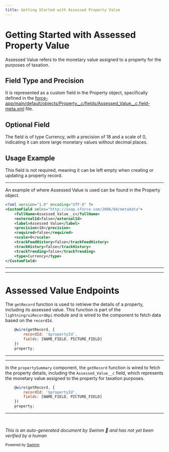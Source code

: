 ```yaml
---
title: Getting Started with Assessed Property Value
---
```

# Getting Started with Assessed Property Value

Assessed Value refers to the monetary value assigned to a property for the purposes of taxation.

## Field Type and Precision

It is represented as a custom field in the Property object, specifically defined in the <SwmPath>[force-app/main/default/objects/Property__c/fields/Assessed_Value__c.field-meta.xml](force-app/main/default/objects/Property__c/fields/Assessed_Value__c.field-meta.xml)</SwmPath> file.

## Optional Field

The field is of type Currency, with a precision of 18 and a scale of 0, indicating it can store large monetary values without decimal places.

## Usage Example

This field is not required, meaning it can be left empty when creating or updating a property record.

<SwmSnippet path="/force-app/main/default/objects/Property__c/fields/Assessed_Value__c.field-meta.xml" line="1">

---

An example of where Assessed Value is used can be found in the Property object.

```xml
<?xml version="1.0" encoding="UTF-8" ?>
<CustomField xmlns="http://soap.sforce.com/2006/04/metadata">
    <fullName>Assessed_Value__c</fullName>
    <externalId>false</externalId>
    <label>Assessed Value</label>
    <precision>18</precision>
    <required>false</required>
    <scale>0</scale>
    <trackFeedHistory>false</trackFeedHistory>
    <trackHistory>false</trackHistory>
    <trackTrending>false</trackTrending>
    <type>Currency</type>
</CustomField>
```

---

</SwmSnippet>

<SwmSnippet path="/force-app/main/default/lwc/propertySummary/propertySummary.js" line="25">

---

# Assessed Value Endpoints

The <SwmToken path="force-app/main/default/lwc/propertySummary/propertySummary.js" pos="25:4:4" line-data="    @wire(getRecord, {">`getRecord`</SwmToken> function is used to retrieve the details of a property, including its assessed value. This function is part of the <SwmToken path="force-app/main/default/lwc/propertySummary/propertySummary.js" pos="2:14:16" line-data="import { getRecord, getFieldValue } from &#39;lightning/uiRecordApi&#39;;">`lightning/uiRecordApi`</SwmToken> module and is wired to the component to fetch data based on the <SwmToken path="force-app/main/default/lwc/propertySummary/propertySummary.js" pos="26:1:1" line-data="        recordId: &#39;$propertyId&#39;,">`recordId`</SwmToken>.

```javascript
    @wire(getRecord, {
        recordId: '$propertyId',
        fields: [NAME_FIELD, PICTURE_FIELD]
    })
    property;
```

---

</SwmSnippet>

<SwmSnippet path="/force-app/main/default/lwc/propertySummary/propertySummary.js" line="25">

---

In the `propertySummary` component, the <SwmToken path="force-app/main/default/lwc/propertySummary/propertySummary.js" pos="25:4:4" line-data="    @wire(getRecord, {">`getRecord`</SwmToken> function is wired to fetch the property details, including the <SwmToken path="force-app/main/default/objects/Property__c/fields/Assessed_Value__c.field-meta.xml" pos="3:4:4" line-data="    &lt;fullName&gt;Assessed_Value__c&lt;/fullName&gt;">`Assessed_Value__c`</SwmToken> field, which represents the monetary value assigned to the property for taxation purposes.

```javascript
    @wire(getRecord, {
        recordId: '$propertyId',
        fields: [NAME_FIELD, PICTURE_FIELD]
    })
    property;
```

---

</SwmSnippet>

&nbsp;

*This is an auto-generated document by Swimm 🌊 and has not yet been verified by a human*

<SwmMeta version="3.0.0" repo-id="Z2l0aHViJTNBJTNBZHJlYW1ob3VzZS1sd2MlM0ElM0FTd2ltbS1EZW1v" repo-name="dreamhouse-lwc"><sup>Powered by [Swimm](/)</sup></SwmMeta>
